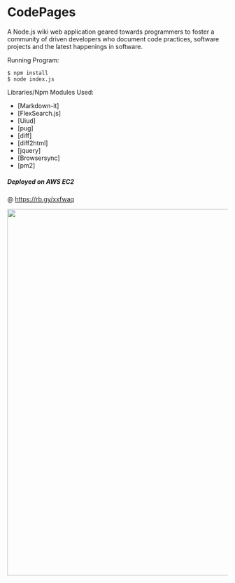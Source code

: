 # CodePages

A Node.js wiki web application geared towards programmers to foster a community of driven 
developers who document code practices, software projects and the latest happenings 
in software.

Running Program:

    $ npm install 
    $ node index.js
   

Libraries/Npm Modules Used:

- [Markdown-it]
- [FlexSearch.js]
- [Uiud]
- [pug]
- [diff]
- [diff2html]
- [jquery]
- [Browsersync]
- [pm2]


##### Deployed on AWS EC2 
@ https://rb.gy/xxfwaq

<!-- <a href="https://drive.google.com/file/d/1EHvNf4dd2-uVrOHggmzPo-0Kx91FDUuA/view"><img src="https://asciinema.org/a/291902.png" width="836"/></a> -->
<a href="https://drive.google.com/file/d/16j01sl2JNz-_IXWSCIHTryQzC5Odplox/view"><img src="https://drive.google.com/uc?export=view&id=1WHOZ7bpR75ySk9KCBu3rDqqWJ4eTgTYl" width="836"/></a>
